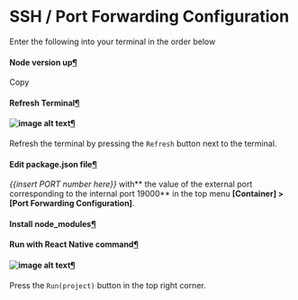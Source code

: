 # SSH / Port Forwarding Configuration

Enter the following into your terminal in the order below

#### Node version up[¶](https://mkdocs-mxedr.run.goorm.site/06.-FAQ/React-native-container-is-not-working/#node-version-up) <a href="#node-version-up" id="node-version-up"></a>

Copy

#### **Refresh Terminal**[¶](https://mkdocs-mxedr.run.goorm.site/06.-FAQ/React-native-container-is-not-working/#refresh-terminal) <a href="#refresh-terminal" id="refresh-terminal"></a>

#### ![image alt text](https://mkdocs-mxedr.run.goorm.site/assets/images/React-native-container-is-not-working.en_60.png)[¶](https://mkdocs-mxedr.run.goorm.site/06.-FAQ/React-native-container-is-not-working/#_1) <a href="#id-1" id="id-1"></a>

Refresh the terminal by pressing the `Refresh` button next to the terminal.

#### **Edit package.json file**[¶](https://mkdocs-mxedr.run.goorm.site/06.-FAQ/React-native-container-is-not-working/#edit-packagejson-file) <a href="#edit-packagejson-file" id="edit-packagejson-file"></a>

_\{{insert PORT number here\}}_ with\*\* the value of the external port corresponding to the internal port 19000\*\* in the top menu **\[Container] > \[Port Forwarding Configuration]**.

#### Install node\_modules[¶](https://mkdocs-mxedr.run.goorm.site/06.-FAQ/React-native-container-is-not-working/#install-node_modules) <a href="#install-node_modules" id="install-node_modules"></a>

#### **Run with React Native command**[¶](https://mkdocs-mxedr.run.goorm.site/06.-FAQ/React-native-container-is-not-working/#run-with-react-native-command) <a href="#run-with-react-native-command" id="run-with-react-native-command"></a>

#### ![image alt text](https://mkdocs-mxedr.run.goorm.site/assets/images/React-native-container-is-not-working.en_61.png)[¶](https://mkdocs-mxedr.run.goorm.site/06.-FAQ/React-native-container-is-not-working/#_2) <a href="#id-2" id="id-2"></a>

Press the `Run(project)` button in the top right corner.
